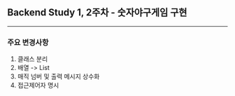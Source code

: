 ## Backend Study 1, 2주차 - 숫자야구게임 구현

---

### 주요 변경사항


1. 클래스 분리
2. 배열 -> List
3. 매직 넘버 및 출력 메시지 상수화
4. 접근제어자 명시